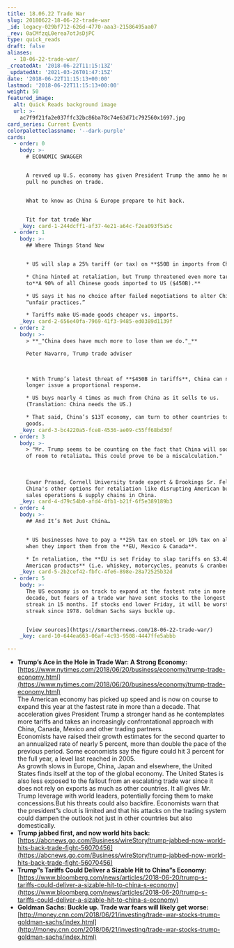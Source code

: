 ```yaml
---
title: 18.06.22 Trade War
slug: 20180622-18-06-22-trade-war
_id: legacy-029bf712-626d-4770-aaa3-21586495aa07
_rev: 0aCMfzqL0erea7otJsDjPC
type: quick_reads
draft: false
aliases:
  - 18-06-22-trade-war/
_createdAt: '2018-06-22T11:15:13Z'
_updatedAt: '2021-03-26T01:47:15Z'
date: '2018-06-22T11:15:13+00:00'
lastmod: '2018-06-22T11:15:13+00:00'
weight: 50
featured_image:
  alt: Quick Reads background image
  url: >-
    ac7f9f21fa2e037ffc32bc86ba78c74e63d71c792560x1697.jpg
card_series: Current Events
colorpaletteclassname: '--dark-purple'
cards:
  - order: 0
    body: >-
      # ECONOMIC SWAGGER


      A revved up U.S. economy has given President Trump the ammo he needs to
      pull no punches on trade.


      What to know as China & Europe prepare to hit back.


      Tit for tat trade War
    _key: card-1-244dcff1-af37-4e21-a64c-f2ea093f5a5c
  - order: 1
    body: >-
      ## Where Things Stand Now


      * US will slap a 25% tariff (or tax) on **$50B in imports from China**.

      * China hinted at retaliation, but Trump threatened even more tariffs, up
      to**A 90% of all Chinese goods imported to US ($450B).**

      * US says it has no choice after failed negotiations to alter China’s
      “unfair practices.”

      * Tariffs make US-made goods cheaper vs. imports.
    _key: card-2-656e40fa-7969-41f3-9485-ed0389d1139f
  - order: 2
    body: >-
      > **_"China does have much more to lose than we do."_**  

      Peter Navarro, Trump trade adviser  
        


      * With Trump’s latest threat of **$450B in tariffs**, China can now no
      longer issue a proportional response.

      * US buys nearly 4 times as much from China as it sells to us.
      (Translation: China needs the US.)

      * That said, China’s $13T economy, can turn to other countries to sell its
      goods.
    _key: card-3-bc4220a5-fce8-4536-ae09-c55ff68bd30f
  - order: 3
    body: >-
      > "Mr. Trump seems to be counting on the fact that China will soon run out
      of room to retaliate… This could prove to be a miscalculation."  
        
        
        
      Eswar Prasad, Cornell University trade expert & Brookings Sr. Fellow on
      China's other options for retaliation like disrupting American businesses'
      sales operations & supply chains in China.
    _key: card-4-d79c54b0-afd4-4fb1-b21f-6f5e389189b3
  - order: 4
    body: >-
      ## And It’s Not Just China…


      * US businesses have to pay a **25% tax on steel or 10% tax on aluminum**
      when they import them from the **EU, Mexico & Canada**.

      * In retaliation, the **EU is set Friday to slap tariffs on $3.4B in
      American products** (i.e. whiskey, motorcycles, peanuts & cranberries.)
    _key: card-5-2b2cef42-fbfc-4fe6-898e-28a72525b32d
  - order: 5
    body: >-
      The US economy is on track to expand at the fastest rate in more than a
      decade, but fears of a trade war have sent stocks to the longest losing
      streak in 15 months. If stocks end lower Friday, it will be worst 9-day
      streak since 1978. Goldman Sachs says buckle up.


      [view sources](https://smarthernews.com/18-06-22-trade-war/)
    _key: card-10-644ea663-06af-4c93-9508-4447ffe5abbb

---
```

* **Trump’s Ace in the Hole in Trade War: A Strong Economy:**  
[https://www.nytimes.com/2018/06/20/business/economy/trump-trade-economy.html](https://www.nytimes.com/2018/06/20/business/economy/trump-trade-economy.html)  
The American economy has picked up speed and is now on course to expand this year at the fastest rate in more than a decade. That acceleration gives President Trump a stronger hand as he contemplates more tariffs and takes an increasingly confrontational approach with China, Canada, Mexico and other trading partners.  
Economists have raised their growth estimates for the second quarter to an annualized rate of nearly 5 percent, more than double the pace of the previous period. Some economists say the figure could hit 3 percent for the full year, a level last reached in 2005.  
As growth slows in Europe, China, Japan and elsewhere, the United States finds itself at the top of the global economy. The United States is also less exposed to the fallout from an escalating trade war since it does not rely on exports as much as other countries. It all gives Mr. Trump leverage with world leaders, potentially forcing them to make concessions.But his threats could also backfire. Economists warn that the president”s clout is limited and that his attacks on the trading system could dampen the outlook not just in other countries but also domestically.
* **Trump jabbed first, and now world hits back:**  
[https://abcnews.go.com/Business/wireStory/trump-jabbed-now-world-hits-back-trade-fight-56070456](https://abcnews.go.com/Business/wireStory/trump-jabbed-now-world-hits-back-trade-fight-56070456)
* **Trump”s Tariffs Could Deliver a Sizable Hit to China”s Economy:**  
[https://www.bloomberg.com/news/articles/2018-06-20/trump-s-tariffs-could-deliver-a-sizable-hit-to-china-s-economy](https://www.bloomberg.com/news/articles/2018-06-20/trump-s-tariffs-could-deliver-a-sizable-hit-to-china-s-economy)
* **Goldman Sachs: Buckle up. Trade war fears will likely get worse:**  
[http://money.cnn.com/2018/06/21/investing/trade-war-stocks-trump-goldman-sachs/index.html](http://money.cnn.com/2018/06/21/investing/trade-war-stocks-trump-goldman-sachs/index.html)